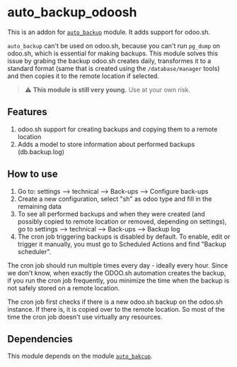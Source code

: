 # auto_backup_odoosh

This is an addon for [`auto_backup`](https://github.com/Yenthe666/auto_backup) module. It adds support for odoo.sh.

`auto_backup` can't be used on odoo.sh, because you can't run `pg_dump` on odoo.sh, which is essential for making backups. This module solves this issue by grabing the backup odoo.sh creates daily, transformes it to a standard format (same that is created using the `/database/manager` tools) and then copies it to the remote location if selected. 

> :warning: **This module is still very young.** Use at your own risk.

## Features
1. odoo.sh support for creating backups and copying them to a remote location
2. Adds a model to store information about performed backups (db.backup.log)

## How to use
1. Go to: settings --> technical --> Back-ups --> Configure back-ups
2. Create a new configuration, select "sh" as odoo type and fill in the remaining data
3. To see all performed backups and when they were created (and possibly copied to remote location or removed, depending on settings), go to settings --> technical --> Back-ups --> Backup log
4. The cron job triggering backups is disabled by default. To enable, edit or trigger it manually, you must go to Scheduled Actions and find "Backup scheduler". 

The cron job should run multiple times every day - ideally every hour. Since we don't know, when exactly the ODOO.sh automation creates the backup, if you run the cron job frequently, you minimize the time when the backup is not safely stored on a remote location. 

The cron job first checks if there is a new odoo.sh backup on the odoo.sh instance. If there is, it is copied over to the remote location. So most of the time the cron job doesn't use virtually any resources. 

## Dependencies

This module depends on the module [`auto_bakcup`](https://github.com/Yenthe666/auto_backup).



